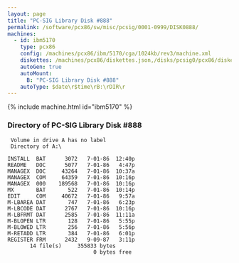 ```yaml
---
layout: page
title: "PC-SIG Library Disk #888"
permalink: /software/pcx86/sw/misc/pcsig/0001-0999/DISK0888/
machines:
  - id: ibm5170
    type: pcx86
    config: /machines/pcx86/ibm/5170/cga/1024kb/rev3/machine.xml
    diskettes: /machines/pcx86/diskettes.json,/disks/pcsig0/pcx86/diskettes.json
    autoGen: true
    autoMount:
      B: "PC-SIG Library Disk #888"
    autoType: $date\r$time\rB:\rDIR\r
---
```


{% include machine.html id="ibm5170" %}

### Directory of PC-SIG Library Disk #888

     Volume in drive A has no label
     Directory of A:\

    INSTALL  BAT      3072   7-01-86  12:40p
    README   DOC      5077   7-01-86   4:47p
    MANAGEX  DOC     43264   7-01-86  10:37a
    MANAGEX  COM     64359   7-01-86  10:16p
    MANAGEX  000    189568   7-01-86  10:16p
    MX       BAT       522   7-01-86  10:14p
    EDIT     COM     40672   7-01-86   9:57a
    M-LBAREA DAT       747   7-01-86   6:23p
    M-LBCODE DAT      2767   7-01-86  10:16p
    M-LBFRMT DAT      2585   7-01-86  11:11a
    M-BLOPEN LTR       128   7-01-86   5:55p
    M-BLOWED LTR       256   7-01-86   5:56p
    M-RETADD LTR       384   7-01-86   6:01p
    REGISTER FRM      2432   9-09-87   3:11p
           14 file(s)     355833 bytes
                               0 bytes free

